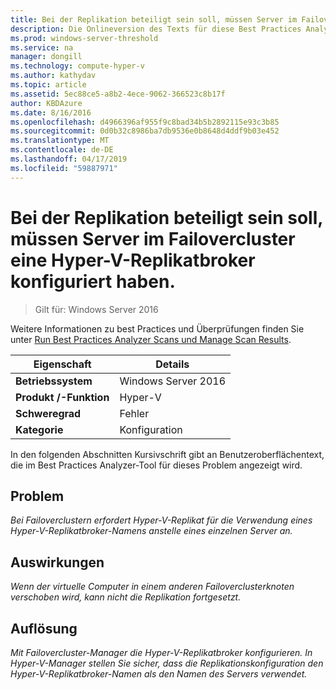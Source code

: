 ```yaml
---
title: Bei der Replikation beteiligt sein soll, müssen Server im Failovercluster eine Hyper-V-Replikatbroker konfiguriert haben.
description: Die Onlineversion des Texts für diese Best Practices Analyzer-Regel.
ms.prod: windows-server-threshold
ms.service: na
manager: dongill
ms.technology: compute-hyper-v
ms.author: kathydav
ms.topic: article
ms.assetid: 5ec88ce5-a8b2-4ece-9062-366523c8b17f
author: KBDAzure
ms.date: 8/16/2016
ms.openlocfilehash: d4966396af955f9c8bad34b5b2892115e93c3b85
ms.sourcegitcommit: 0d0b32c8986ba7db9536e0b8648d4ddf9b03e452
ms.translationtype: MT
ms.contentlocale: de-DE
ms.lasthandoff: 04/17/2019
ms.locfileid: "59887971"
---
```

# <a name="to-participate-in-replication-servers-in-failover-clusters-must-have-a-hyper-v-replica-broker-configured"></a>Bei der Replikation beteiligt sein soll, müssen Server im Failovercluster eine Hyper-V-Replikatbroker konfiguriert haben.

>Gilt für: Windows Server 2016

Weitere Informationen zu best Practices und Überprüfungen finden Sie unter [Run Best Practices Analyzer Scans und Manage Scan Results](https://go.microsoft.com/fwlink/p/?LinkID=223177).  
  
|Eigenschaft|Details|  
|-|-|  
|**Betriebssystem**|Windows Server 2016|  
|**Produkt /-Funktion**|Hyper-V|  
|**Schweregrad**|Fehler|  
|**Kategorie**|Konfiguration|  
  
In den folgenden Abschnitten Kursivschrift gibt an Benutzeroberflächentext, die im Best Practices Analyzer-Tool für dieses Problem angezeigt wird.  
  
## <a name="issue"></a>Problem  
*Bei Failoverclustern erfordert Hyper-V-Replikat für die Verwendung eines Hyper-V-Replikatbroker-Namens anstelle eines einzelnen Server an.*  
  
## <a name="impact"></a>Auswirkungen  
*Wenn der virtuelle Computer in einem anderen Failoverclusterknoten verschoben wird, kann nicht die Replikation fortgesetzt.*  
  
## <a name="resolution"></a>Auflösung  
*Mit Failovercluster-Manager die Hyper-V-Replikatbroker konfigurieren. In Hyper-V-Manager stellen Sie sicher, dass die Replikationskonfiguration den Hyper-V-Replikatbroker-Namen als den Namen des Servers verwendet.*  
  



